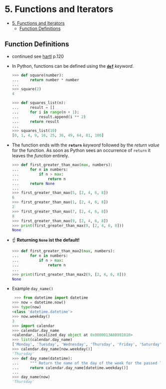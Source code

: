 # 5. Functions and Iterators

- [5. Functions and Iterators](#5-functions-and-iterators)
  - [Function Definitions](#function-definitions)

## Function Definitions

- continued see [hartl](../README.md#hartl) p.120

- In Python, functions can be defined using the [**`def`**](https://docs.python.org/3/reference/compound_stmts.html#function-definitions) *keyword*.

  ``` Python
  >>> def square(number):
  ...     return number * number
  ...     
  >>> square(2)
  4

  >>> def squares_list(n):
  ...     result = []
  ...     for i in range(n + 1):
  ...         result.append(i ** 2)
  ...     return result
  ...     
  >>> squares_list(10)
  [0, 1, 4, 9, 16, 25, 36, 49, 64, 81, 100]
  ```

- The function ends with the **`return`** *keyword* followed by the *return value* for the function. As soon as Python sees an occurrence of `return` it leaves the *function* entirely.

  ``` Python
  >>> def first_greater_than_max(max, numbers):
  ...     for n in numbers:
  ...         if n > max:
  ...             return n
  ...     return None
  ...     
  >>> first_greater_than_max(5, [2, 4, 6, 8])
  6   
  >>> first_greater_than_max(1, [2, 4, 6, 8])
  2
  >>> first_greater_than_max(7, [2, 4, 6, 8])
  8
  >>> first_greater_than_max(9, [2, 4, 6, 8])
  >>> print(first_greater_than_max(9, [2, 4, 6, 8]))
  None
  ```

- ☝ **Returning `None` ist the default!**

  ``` Python
  >>> def first_greater_than_max2(max, numbers):
  ...     for n in numbers:
  ...         if n > max:
  ...             return n
  ... 
  >>> print(first_greater_than_max2(9, [2, 4, 6, 8]))
  None
  ```

- Example `day_name()`

  ``` Python
   >>> from datetime import datetime
  >>> now = datetime.now()
  >>> type(now)
  <class 'datetime.datetime'>
  >>> now.weekday()
  3   
  >>> import calendar
  >>> calendar.day_name
  <calendar._localized_day object at 0x0000013A88991010>
  >>> list(calendar.day_name)
  ['Monday', 'Tuesday', 'Wednesday', 'Thursday', 'Friday', 'Saturday', 'Sunday']
  >>> calendar.day_name[now.weekday()]
  'Thursday'
  >>> def day_name(datetime):
  ...     """ Return the name of the day of the week for the passed `datetime`"""
  ...     return calendar.day_name[datetime.weekday()]
  ... 
  >>> day_name(now)
  'Thursday'
  ```

